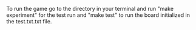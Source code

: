 To run the game go to the directory in your terminal and run "make experiment" for the test run and "make test" to run the board initialized in the test.txt.txt file.
